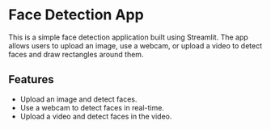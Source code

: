 # Face Detection App

This is a simple face detection application built using Streamlit. The app allows users to upload an image, use a webcam, or upload a video to detect faces and draw rectangles around them.

## Features

- Upload an image and detect faces.
- Use a webcam to detect faces in real-time.
- Upload a video and detect faces in the video.
